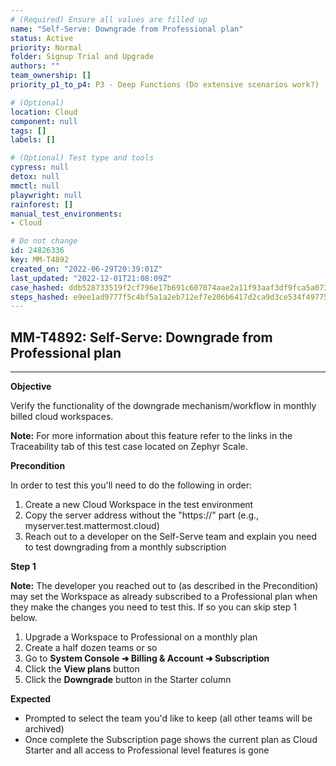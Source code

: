 ```yaml
---
# (Required) Ensure all values are filled up
name: "Self-Serve: Downgrade from Professional plan"
status: Active
priority: Normal
folder: Signup Trial and Upgrade
authors: ""
team_ownership: []
priority_p1_to_p4: P3 - Deep Functions (Do extensive scenarios work?)

# (Optional)
location: Cloud
component: null
tags: []
labels: []

# (Optional) Test type and tools
cypress: null
detox: null
mmctl: null
playwright: null
rainforest: []
manual_test_environments: 
- Cloud

# Do not change
id: 24826336
key: MM-T4892
created_on: "2022-06-29T20:39:01Z"
last_updated: "2022-12-01T21:08:09Z"
case_hashed: ddb528733519f2cf796e17b691c607074aae2a11f93aaf3df9fca5a073d98c115fe6b3bbe29c9ccd92401a67f653c01f
steps_hashed: e9ee1ad9777f5c4bf5a1a2eb712ef7e206b6417d2ca9d3ce534f49775b9f6d0eabde46c5524ef6474996d366cde3ba7b
---
```


<!-- (Auto-generated) Based on frontmatter's "key" and "name" -->

## MM-T4892: Self-Serve: Downgrade from Professional plan

---

**Objective**

<!-- As of the Cloud release on February 2, 2023 new customers will no longer be able to select monthly as a billing option. As such they will not be able to downgrade manually and will instead need to contact support to facilitate downgrading. Grandfathered monthly billed customers will retain the ability to downgrade so for now this test can remain in place. -->
Verify the functionality of the downgrade mechanism/workflow in monthly billed cloud workspaces.  

**Note:** For more information about this feature refer to the links in the Traceability tab of this test case located on Zephyr Scale.

**Precondition**

In order to test this you'll need to do the following in order:  
1. Create a new Cloud Workspace in the test environment 
2. Copy the server address without the "https://" part (e.g., myserver.test.mattermost.cloud)
3. Reach out to a developer on the Self-Serve team and explain you need to test downgrading from a monthly subscription  

**Step 1**

**Note:** The developer you reached out to (as described in the Precondition) may set the Workspace as already subscribed to a Professional plan when they make the changes you need to test this. If so you can skip step 1 below.  

1. Upgrade a Workspace to Professional on a monthly plan  
2. Create a half dozen teams or so
3. Go to **System Console ➜ Billing & Account ➜ Subscription**
4. Click the **View plans** button
5. Click the **Downgrade** button in the Starter column

**Expected**

- Prompted to select the team you'd like to keep (all other teams will be archived)
- Once complete the Subscription page shows the current plan as Cloud Starter and all access to Professional level features is gone
